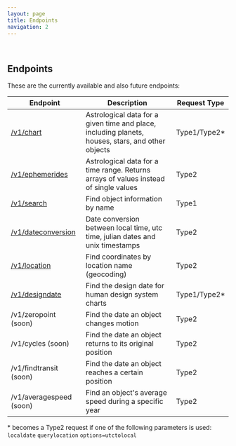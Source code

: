 ```yaml
---
layout: page
title: Endpoints
navigation: 2
---
```


<style>
	.inner a {
		color: royalblue;
		font-weight: bold;
	}
	.inner code {
		font-size: 100%;
	}
	.navigation li {
		padding: 5px;
	}
	@media (min-width: 745px) {
		.sidebar {
			width: 30%;
		}
	}
</style>

<br>

## Endpoints

These are the currently available and also future endpoints:

| Endpoint | Description | Request Type
|---|---|---|
| [/v1/chart](/astrologico/chart.html) | Astrological data for a given time and place, including planets, houses, stars, and other objects | Type1/Type2* |
| [/v1/ephemerides](/astrologico/ephemerides.html) |  Astrological data for a time range. Returns arrays of values instead of single values | Type2 |
| [/v1/search](/astrologico/search.html) | Find object information by name | Type1 |
| [/v1/dateconversion](/astrologico/dateconversion.html) | Date conversion between local time, utc time, julian dates and unix timestamps | Type2 |
| [/v1/location](/astrologico/location.html) | Find coordinates by location name (geocoding) | Type2 |
| [/v1/designdate](/astrologico/designdate.html) | Find the design date for human design system charts | Type1/Type2* |
| /v1/zeropoint (soon) | Find the date an object changes motion | Type2 |
| /v1/cycles (soon) | Find the date an object returns to its original position | Type2 |
| /v1/findtransit (soon) | Find the date an object reaches a certain position | Type2 |
| /v1/averagespeed (soon) | Find an object's average speed during a specific year | Type2 |

\* becomes a Type2 request if one of the following parameters is used:<br>`localdate` `querylocation` `options=utctolocal`

<br><br><br>
